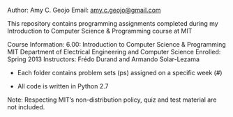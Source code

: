 
Author: Amy C. Geojo
Email: amy.c.geojo@gmail.com

This repository contains programming assignments completed during my Introduction to Computer Science & Programming course at MIT


Course Information: 
6.00: Introduction to Computer Science & Programming 
MIT Department of Electrical Engineering and Computer Science
Enrolled: Spring 2013
Instructors: Frédo Durand and Armando Solar-Lezama 




* Each folder contains problem sets (ps) assigned on a specific week (#) 

* All code is written in Python 2.7




Note: Respecting MIT’s non-distribution policy, quiz and test material are not included.




